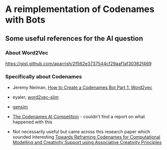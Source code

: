 # A reimplementation of Codenames with Bots

## Some useful references for the AI question


### About Word2Vec
https://gist.github.com/aparrish/2f562e3737544cf29aaf1af30362f469

### Specifically about Codenames
* Jeremy Neiman, [How to Create a Codenames Bot Part 1: Word2vec](https://towardsdatascience.com/how-to-create-a-codenames-bot-part-1-word2vec-62701de38e66)
* eyaler, [word2vec-slim](https://github.com/eyaler/word2vec-slim)
* [gensim](https://radimrehurek.com/gensim/)
* [The Codenames AI Competition](https://sites.google.com/view/the-codenames-ai-competition) - couldn't find a report on what happened with this

* Not necessarily useful but came across this research paper which sounded interesting [Towards Reframing Codenames for Computational Modelling and Creativity Support using Associative Creativity Principles](https://dl.acm.org/doi/10.1145/3325480.3325510)